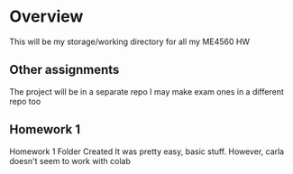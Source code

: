 # Overview
This will be my storage/working directory for all my ME4560 HW

## Other assignments
The project will be in a separate repo
I may make exam ones in a different repo too

## Homework 1
Homework 1 Folder Created
It was pretty easy, basic stuff. However, carla doesn't seem to work with colab
